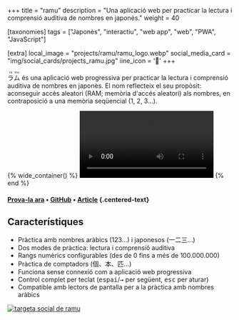 +++
title = "ramu"
description = "Una aplicació web per practicar la lectura i comprensió auditiva de nombres en japonès."
weight = 40

[taxonomies]
tags = ["Japonès", "interactiu", "web app", "web", "PWA", "JavaScript"]

[extra]
local_image = "projects/ramu/ramu_logo.webp"
social_media_card = "img/social_cards/projects_ramu.jpg"
iine_icon = '🐏'
+++

<ruby>ラ<rt>ra</rt>ム<rt>mu</rt></ruby> és una aplicació web progressiva per practicar la lectura i comprensió auditiva de nombres en japonès. El nom reflecteix el seu propòsit: aconseguir accès aleatori (RAM; memòria d'accés aleatori) als nombres, en contraposició a una memòria seqüencial (1, 2, 3…).

{% wide_container() %}
<video controls src="media/ラム_demo.mp4" title="demo de ramu"></video>
{% end %}

#### [Prova-la ara](https://ramu.osc.garden) • [GitHub](https://github.com/welpo/ramu) • [Article](https://osc.garden/ca/blog/ramu-japanese-numbers-practice-web-app/) {.centered-text}

## Característiques

- Pràctica amb nombres aràbics (123…) i japonesos (一二三…)
- Dos modes de pràctica: lectura i comprensió auditiva
- Rangs numèrics configurables (des de 0 fins a més de 100.000.000)
- Pràctica de comptadors (個、本、匹…)
- Funciona sense connexió com a aplicació web progressiva
- Control complet per teclat (<kbd>espai</kbd>/<kbd>→</kbd> per següent, <kbd>esc</kbd> per aturar)
- Compatible amb lectors de pantalla per a la pràctica amb nombres aràbics

[![targeta social de ramu](/img/social_cards/projects_ramu.jpg)](https://ramu.osc.garden)
